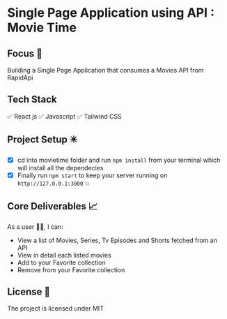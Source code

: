 # Single Page Application using API : Movie Time

## Focus 🎯
Building a Single Page Application that consumes a Movies API from RapidApi

## Tech Stack
✅ React js 
✅ Javascript
✅ Tailwind CSS

## Project Setup ✴️
- [x] cd into movietime folder and run `npm install` from your terminal which will install all the dependecies
- [x] Finally run `npm start` to keep your server running on `http://127.0.0.1:3000` :boom:

## Core Deliverables 📈

As a user 👨‍💻, I can:

- View a list of Movies, Series, Tv Episodes and Shorts  fetched  from an API
- View in detail each listed movies
- Add to your Favorite collection
- Remove from your Favorite collection


## License 📄

The project is licensed under MIT